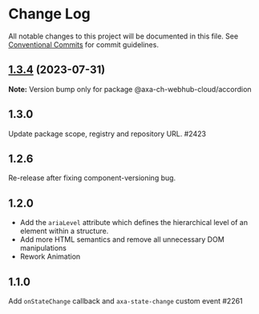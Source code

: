 # Change Log

All notable changes to this project will be documented in this file.
See [Conventional Commits](https://conventionalcommits.org) for commit guidelines.

## [1.3.4](https://github.com/axa-ch-webhub-cloud/pattern-library/compare/@axa-ch-webhub-cloud/accordion@1.3.3...@axa-ch-webhub-cloud/accordion@1.3.4) (2023-07-31)

**Note:** Version bump only for package @axa-ch-webhub-cloud/accordion

## 1.3.0

Update package scope, registry and repository URL. #2423

## 1.2.6

Re-release after fixing component-versioning bug.

## 1.2.0

- Add the `ariaLevel` attribute which defines the hierarchical level of an element within a structure.
- Add more HTML semantics and remove all unnecessary DOM manipulations
- Rework Animation

## 1.1.0

Add `onStateChange` callback and `axa-state-change` custom event #2261
